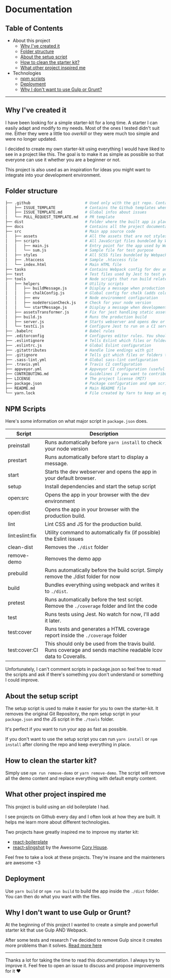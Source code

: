 # Documentation

## Table of Contents

- About this project
  - [Why I've created it](#why-ive-created-it)
  - [Folder structure](#folder-structure)
  - [About the setup script](#about-the-setup-script)
  - [How to clean the starter kit?](#how-to-clean-the-starter-kit)
  - [What other project inspired me](#what-other-project-inspired-me)
- Technologies
  - [npm scripts](#npm-scripts)
  - [Deployment](#deployment)
  - [Why I don't want to use Gulp or Grunt?](#why-i-dont-want-to-use-gulp-or-grunt)

---

## Why I've created it

I have been looking for a simple starter-kit for a long time. A starter I can easily adapt and modify to my needs.
Most of the ones I tested didn't suit me. Either they were a little too *overkill* or they were much too simple and were no longer updated.

I decided to create my own starter-kit using everything I would have liked to see in a project like this. The goal is to make it as simple as possible so that everyone can use it whether you are a beginner or not.

This project is also used as an inspiration for ideas you might want to integrate into your development environment.

## Folder structure

```bash
├── .github                        # Used only with the git repo. Contains templates
│   ├── ISSUE_TEMPLATE             # Contains the Github templates when opening an issue
│   ├── ISSUE_TEMPLATE.md          # Global infos about issues
│   └── PULL_REQUEST_TEMPLATE.md   # PR template
├── dist                           # Folder where the built app is placed. Use it in production
├── docs                           # Contains all the project documentation
├── src                            # Main app source code
│   ├── assets                     # All the assets that are not styles or scripts
│   ├── scripts                    # All JavaScript files bundeled by Webpack
│   │   ├── main.js                # Entry point for the app used by Webpack
│   │   └── sum.js                 # Sample file for test purpose
│   ├── styles                     # All SCSS files bundeled by Webpack
│   ├── .htaccess                  # Sample .htaccess file
│   └── index.html                 # Main HTML file
├── tasks                          # Contains Webpack config for dev and prod env
├── test                           # Test files used by Jest to test your app
├── tools                          # Node scripts that run build related tools
│   ├── helpers                    # Utility scripts
│   │   ├── buildMessage.js        # Display a message when production build starts
│   │   ├── chalkConfig.js         # Global config for chalk (adds color to your console)
│   │   ├── env                    # Node environment configuration
│   │   ├── nodeVersionCheck.js    # Check for your node version
│   │   └── startMessage.js        # Display a message when development build starts
│   ├── assetsTransformer.js       # Fix for jest handling static assets like imported images
│   ├── build.js                   # Runs the production build
│   ├── server.js                  # Starts webserver and opens dev or prod app depending on the node env
│   └── testCi.js                  # Configure Jest to run on a CI server
├── .babelrc                       # Babel rules
├── .editorconfig                  # Configures editor rules. You should install an "editorconfig" plugin on your editor.
├── .eslintignore                  # Tells Eslint which files or folders to ignore
├── .eslintrc.js                   # Global Eslint configuration
├── .gitattributes                 # Handle line endings with git
├── .gitignore                     # Tells git which files or folders to ignore
├── .sass-lint.yml                 # Global sass-lint configuration
├── .travis.yml                    # Travis CI configuration
├── appveyor.yml                   # Appveyor CI configuration (useful for Windows and Linux build)
├── CONTRIBUTING.md                # Guidelines if you want to contribute to this project
├── LICENSE                        # The project license (MIT)
├── package.json                   # Package configuration and npm scripts
├── README.md                      # Main README file
└── yarn.lock                      # File created by Yarn to keep an eye on the depedencies
```

## NPM Scripts

Here's some information on what major script in `package.json` does.

| **Script**        | **Description**                                                                                                      |
| ----------------- | -------------------------------------------------------------------------------------------------------------------- |
| preinstall        | Runs automatically before `yarn install` to check your node version                                                  |
| prestart          | Runs automatically before start to display a message.                                                                |
| start             | Starts the dev webserver and opens the app in your default browser.                                                  |
| setup             | Install dependencies and start the setup script                                                                      |
| open:src          | Opens the app in your browser with the dev environment                                                               |
| open:dist         | Opens the app in your browser with the production build.                                                             |
| lint              | Lint CSS and JS for the production build.                                                                            |
| lint:eslint:fix   | Utility command to automatically fix (if possible) the Eslint issues                                                 |
| clean-dist        | Removes the `./dist` folder                                                                                          |
| remove-demo       | Removes the demo app                                                                                                 |
| prebuild          | Runs automatically before the build script. Simply remove the ./dist folder for now                                  |
| build             | Bundles everything using webpack and writes it to `./dist`.                                                          |
| pretest           | Runs automatically before the test script. Remove the `./coverage` folder and lint the code                          |
| test              | Runs tests using Jest. No watch for now, I'll add it later.                                                          |
| test:cover        | Runs tests and generates a HTML coverage report inside the `./coverage` folder                                       |
| test:cover:CI     | This should only be used from the travis build. Runs coverage and sends machine readable lcov data to Coveralls.     |

Unfortunately, I can't comment scripts in package.json so feel free to read the scripts and ask if there's something you don't understand or something I could improve.

## About the setup script

The setup script is used to make it easier for you to own the starter-kit.
It removes the original Git Repository, the npm setup script in your `package.json` and the JS script in the `./tools` folder.

It's perfect if you want to run your app as fast as possible.

If you don't want to use the setup script you can run `yarn install` or `npm install` after cloning the repo and keep everything in place.

## How to clean the starter kit?

Simply use `npm run remove-demo` or `yarn remove-demo`. The script will remove all the demo content and replace everything with default empty content.

## What other project inspired me

This project is build using an old boilerplate I had.

I see projects on Github every day and I often look at how they are built. It helps me learn more about different technologies.

Two projects have greatly inspired me to improve my starter kit:
  - [react-boilerplate](https://github.com/react-boilerplate/react-boilerplate)
  - [react-slingshot](https://github.com/coryhouse/react-slingshot) by the Awesome [Cory House](https://github.com/coryhouse).

Feel free to take a look at these projects. They're insane and the mainteners are awesome <3

## Deployment

Use `yarn build` or `npm run build` to build the app inside the `./dist` folder.
You can then do what you want with the files.

## Why I don't want to use Gulp or Grunt?

At the beginning of this project I wanted to create a simple and powerfull starter kit that use Gulp AND Webpack.

After some tests and research I've decided to remove Gulp since it creates more problems than it solves. [Read more here](https://medium.freecodecamp.org/why-i-left-gulp-and-grunt-for-npm-scripts-3d6853dd22b8)

---

Thanks a lot for taking the time to read this documentation. I always try to improve it. Feel free to open an issue to discuss and propose improvements for it ❤️